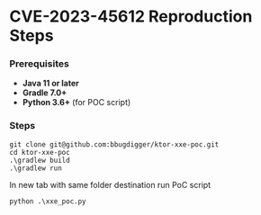 # CVE-2023-45612 Reproduction Steps

### Prerequisites
- **Java 11 or later**
- **Gradle 7.0+**
- **Python 3.6+** (for POC script)

### Steps

```
git clone git@github.com:bbugdigger/ktor-xxe-poc.git
cd ktor-xxe-poc
.\gradlew build
.\gradlew run
```

In new tab with same folder destination run PoC script
```
python .\xxe_poc.py
```
